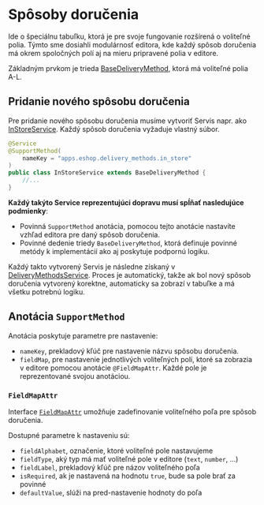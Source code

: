 # Spôsoby doručenia

Ide o špeciálnu tabuľku, ktorá je pre svoje fungovanie rozšírená o voliteľné polia. Týmto sme dosiahli modulárnosť editora, kde každý spôsob doručenia má okrem spoločných polí aj na mieru pripravené polia v editore.

Základným prvkom je trieda [BaseDeliveryMethod](../../../../../../src/main/java/sk/iway/iwcm/components/basket/delivery_methods/jpa/DeliveryMethodEntity.java), ktorá má voliteľné polia A-L.

## Pridanie nového spôsobu doručenia

Pre pridanie nového spôsobu doručenia musíme vytvoriť Servis napr. ako [InStoreService](../../../../../../src/main/java/sk/iway/iwcm/components/basket/delivery_methods/rest/InStoreService.java). Každý spôsob doručenia vyžaduje vlastný súbor.

```java
@Service
@SupportMethod(
    nameKey = "apps.eshop.delivery_methods.in_store"
)
public class InStoreService extends BaseDeliveryMethod {
    //...
}
```

**Každý takýto Service reprezentujúci dopravu musí spĺňať nasledujúce podmienky**:

- Povinná ```SupportMethod``` anotácia, pomocou tejto anotácie nastavíte vzhľad editora pre daný spôsob doručenia.
- Povinné dedenie triedy ```BaseDeliveryMethod```, ktorá definuje povinné metódy k implementácií ako aj poskytuje podpornú logiku.

Každý takto vytvorený Servis je následne získaný v [DeliveryMethodsService](../../../../../../src/main/java/sk/iway/iwcm/components/basket/delivery_methods/rest/DeliveryMethodsService.java). Proces je automatický, takže ak bol nový spôsob doručenia vytvorený korektne, automaticky sa zobrazí v tabuľke a má všetku potrebnú logiku.

## Anotácia ```SupportMethod```

Anotácia poskytuje parametre pre nastavenie:

- ```nameKey```, prekladový kľúč pre nastavenie názvu spôsobu doručenia.
- ```fieldMap```, pre nastavenie jednotlivých voliteľných polí, ktoré sa zobrazia v editore pomocou anotácie ```@FieldMapAttr```. Každé pole je reprezentované svojou anotáciou.

### ```FieldMapAttr```

Interface [`FieldMapAttr`](../../../../../../src/main/java/sk/iway/iwcm/components/basket/support/FieldMapAttr.java) umožňuje zadefinovanie voliteľného poľa pre spôsob doručenia.

Dostupné parametre k nastaveniu sú:

- ```fieldAlphabet```, označenie, ktoré voliteľné pole nastavujeme
- ```fieldType```, aký typ má mať voliteľné pole v editore (```text```, ```number```, ...)
- ```fieldLabel```, prekladový kľúč pre názov voliteľného poľa
- ```isRequired```, ak je nastavená na hodnotu ```true```, bude sa pole brať za povinné
- ```defaultValue```, slúži na pred-nastavenie hodnoty do poľa